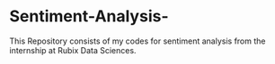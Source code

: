 # Sentiment-Analysis-
This Repository consists of my codes for sentiment analysis from the internship at Rubix Data Sciences. 
